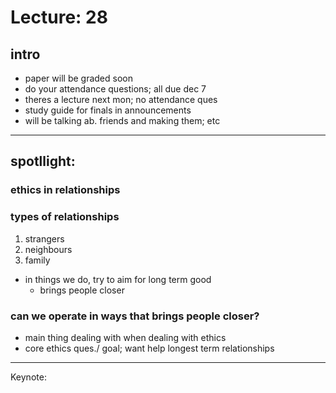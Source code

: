<!--2020-12-2-COMN-L28
aired 2020 11 30-->


# Lecture: 28

## intro
- paper will be graded soon
- do your attendance questions; all due dec 7
- theres a lecture next mon; no attendance ques
- study guide for finals in announcements
- will be talking ab. friends and making them; etc

---

## spotllight: 
### ethics in relationships
### types of relationships
1. strangers
2. neighbours
3. family

- in things we do, try to aim for long term good
  - brings people closer

### can we operate in ways that brings people closer?
- main thing dealing with when dealing with ethics
- core ethics ques./ goal; want help longest term relationships

---

Keynote: 



<!--
abbreviation key
-->




